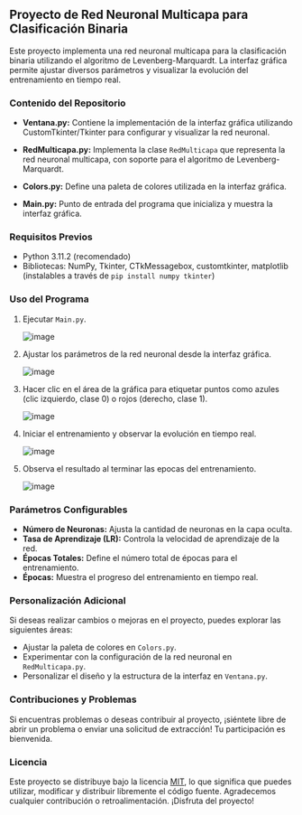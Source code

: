 ## Proyecto de Red Neuronal Multicapa para Clasificación Binaria

Este proyecto implementa una red neuronal multicapa para la clasificación binaria utilizando el algoritmo de Levenberg-Marquardt. La interfaz gráfica permite ajustar diversos parámetros y visualizar la evolución del entrenamiento en tiempo real.

### Contenido del Repositorio

- **Ventana.py:** Contiene la implementación de la interfaz gráfica utilizando CustomTkinter/Tkinter para configurar y visualizar la red neuronal.

- **RedMulticapa.py:** Implementa la clase `RedMulticapa` que representa la red neuronal multicapa, con soporte para el algoritmo de Levenberg-Marquardt.

- **Colors.py:** Define una paleta de colores utilizada en la interfaz gráfica.

- **Main.py:** Punto de entrada del programa que inicializa y muestra la interfaz gráfica.

### Requisitos Previos

- Python 3.11.2 (recomendado)
- Bibliotecas: NumPy, Tkinter, CTkMessagebox, customtkinter, matplotlib (instalables a través de `pip install numpy tkinter`)

### Uso del Programa

1. Ejecutar `Main.py`.

   ![image](https://github.com/Dmn117/Levemberg-Marquardt/assets/102609918/2f7fd6c8-3eb4-4548-bb99-deac23862490)

2. Ajustar los parámetros de la red neuronal desde la interfaz gráfica.

   ![image](https://github.com/Dmn117/Levemberg-Marquardt/assets/102609918/11c1bea7-6927-4379-a5f2-e2c4fca9822e)

3. Hacer clic en el área de la gráfica para etiquetar puntos como azules (clic izquierdo, clase 0) o rojos (derecho, clase 1).

   ![image](https://github.com/Dmn117/Levemberg-Marquardt/assets/102609918/feb9679c-d9af-4b2f-b1ed-1c595e709dc3)

4. Iniciar el entrenamiento y observar la evolución en tiempo real.

   ![image](https://github.com/Dmn117/Levemberg-Marquardt/assets/102609918/53668a7a-3c03-46c4-9bac-45f594cc2e2c)

5. Observa el resultado al terminar las epocas del entrenamiento.

   ![image](https://github.com/Dmn117/Levemberg-Marquardt/assets/102609918/edcc5f2f-d4a5-40a1-a6b9-73a083b1f58e)


### Parámetros Configurables

- **Número de Neuronas:** Ajusta la cantidad de neuronas en la capa oculta.
- **Tasa de Aprendizaje (LR):** Controla la velocidad de aprendizaje de la red.
- **Épocas Totales:** Define el número total de épocas para el entrenamiento.
- **Épocas:** Muestra el progreso del entrenamiento en tiempo real.

### Personalización Adicional

Si deseas realizar cambios o mejoras en el proyecto, puedes explorar las siguientes áreas:

- Ajustar la paleta de colores en `Colors.py`.
- Experimentar con la configuración de la red neuronal en `RedMulticapa.py`.
- Personalizar el diseño y la estructura de la interfaz en `Ventana.py`.

### Contribuciones y Problemas

Si encuentras problemas o deseas contribuir al proyecto, ¡siéntete libre de abrir un problema o enviar una solicitud de extracción! Tu participación es bienvenida.

### Licencia

Este proyecto se distribuye bajo la licencia [MIT](LICENSE), lo que significa que puedes utilizar, modificar y distribuir libremente el código fuente. Agradecemos cualquier contribución o retroalimentación. ¡Disfruta del proyecto!
